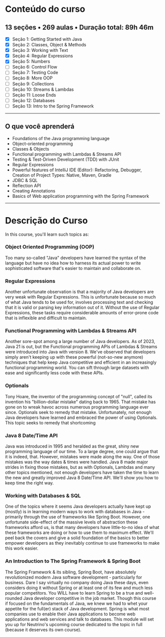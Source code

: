 # Conteúdo do curso

## 13 seções • 269 aulas • Duração total: 89h 46m

- [x] Seção 1: Getting Started with Java
- [x] Seção 2: Classes, Object & Methods
- [x] Seção 3: Working with Text
- [x] Seção 4: Regular Expressions
- [x] Seção 5: Numbers
- [ ] Seção 6: Control Flow
- [ ] Seção 7: Testing Code
- [ ] Seção 8: More OOP
- [ ] Seção 9: Collections
- [ ] Seção 10: Streams & Lambdas
- [ ] Seção 11: Loose Ends
- [ ] Seção 12: Databases
- [ ] Seção 13: Intro to the Spring Framework
---

## O que você aprenderá

- Foundations of the Java programming language
- Object-oriented programming
- Classes & Objects
- Functional programming with Lambdas & Streams API
- Testing & Test-Driven Development (TDD) with JUnit
- Regular Expressions
- Powerful features of IntelliJ IDE (Editor): Refactoring, Debugger, Creation of Project Types: Native, Maven, Gradle
- JDBC & SQL
- Reflection API
- Creating Annotations
- Basics of Web application programming with the Spring Framework
---

# Descrição do Curso

In this course, you'll learn such topics as:

### Object Oriented Programming (OOP)

Too many so-called "Java" developers have learned the syntax of the language but have no idea how to harness its actual power to write sophisticated software that's easier to maintain and collaborate on.

### Regular Expressions

Another unfortunate observation is that a majority of Java developers are very weak with Regular Expressions. This is unfortunate because so much of what Java tends to be used for, involves processing text and checking that it is valid or parsing key information out of it. Without the use of Regular Expressions, these tasks require considerable amounts of error-prone code that is inflexible and difficult to maintain.

### Functional Programming with Lambdas & Streams API

Another sore-spot among a large number of Java developers. As of 2023, Java 21 is out, but the Functional programming APIs of Lambdas & Streams were introduced into Java with version 8. We've observed that developers simply aren't keeping up with these powerful (not-so-new anymore) techniques that help keep Java competitive and efficient in an increasingly functional programming world. You can sift through large datasets with ease and significantly less code with these APIs.

### Optionals

Tony Hoare, the inventor of the programming concept of "null", called its invention his "billion-dollar mistake" dating back to 1965. That mistake has gone on to wreak havoc across numerous programming language ever since. Optionals seek to remedy that mistake. Unfortunately, not enough Java developers have learned and embraced the power of using Optionals. This topic seeks to remedy that shortcoming

### Java 8 Date/Time API

Java was introduced in 1995 and heralded as the great, shiny new programming language of our time. To a large degree, one could argue that it is indeed, that. However, mistakes were made along the way. One of those mistakes was the way dates & times were handled. Java 8 made major strides in fixing those mistakes, but as with Optionals, Lambdas and many other topics mentioned, not enough developers have taken the time to learn the new and greatly improved Java 8 Date/Time API. We'll show you how to keep time the right way.

### Working with Databases & SQL

One of the topics where it seems Java developers actually have kept up (mostly) is in learning modern ways to work with databases in Java - primarily through the use of frameworks like Spring Boot. However, one unfortunate side-effect of the massive levels of abstraction these frameworks afford us, is that many developers have little-to-no idea of what these frameworks are doing or how to use them to maximum effect. We'll peel back the covers and give a solid foundation of the basics to better empower developers as they inevitably continue to use frameworks to make this work easier.

### An Introduction to The Spring Framework & Spring Boot

The Spring Framework & its sibling, Spring Boot, have absolutely revolutionized modern Java software development - particularly for business. Dare I say virtually no company doing Java these days, even considers doing it without Spring or at least one of its few and much less popular competitors. You WILL have to learn Spring to be a true and well-rounded Java developer competitive in the job market. Though this course if focused on the fundamentals of Java, we knew we had to whet your appetite for the full(er) stack of Java development. Spring is what most companies use to enable their Java applications to become web applications and web services and talk to databases. This module will set you up for Neutrino's upcoming course dedicated to the topic in full (because it deserves its own course).


